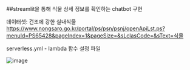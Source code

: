 ##streamlit을 통해 식물 상세 정보를 확인하는 chatbot 구현

데이터셋: 건조에 강한 실내식물 https://www.nongsaro.go.kr/portal/ps/psn/psnj/openApiLst.ps?menuId=PS65428&pageIndex=1&pageSize=&sLclasCode=&sText=식물

serverless.yml - lambda 함수 설정 파일


![image](https://github.com/manneunghaegyeolsa/Backend/assets/85550617/38b4e2c8-c4d3-45b7-b18f-993c47eae93c)
